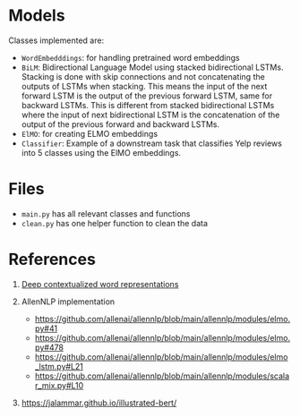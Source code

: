 # Models

Classes implemented are:

- `WordEmbedddings`: for handling pretrained word embeddings
- `BiLM`: Bidirectional Language Model using stacked bidirectional LSTMs. Stacking is done with skip connections and not concatenating the outputs of LSTMs when stacking. This means the input of the next forward LSTM is the output of the previous forward LSTM, same for backward LSTMs. This is different from stacked bidirectional LSTMs where the input of next bidirectional LSTM is the concatenation of the output of the previous forward and backward LSTMs.
- `ElMO`: for creating ELMO embeddings
- `Classifier`: Example of a downstream task that classifies Yelp reviews into 5 classes using the ElMO embeddings.

# Files

- `main.py` has all relevant classes and functions
- `clean.py` has one helper function to clean the data

# References

1. [Deep contextualized word representations](https://arxiv.org/pdf/1802.05365.pdf)
2. AllenNLP implementation

   - https://github.com/allenai/allennlp/blob/main/allennlp/modules/elmo.py#41
   - https://github.com/allenai/allennlp/blob/main/allennlp/modules/elmo.py#478
   - https://github.com/allenai/allennlp/blob/main/allennlp/modules/elmo_lstm.py#L21
   - https://github.com/allenai/allennlp/blob/main/allennlp/modules/scalar_mix.py#L10

3. https://jalammar.github.io/illustrated-bert/
